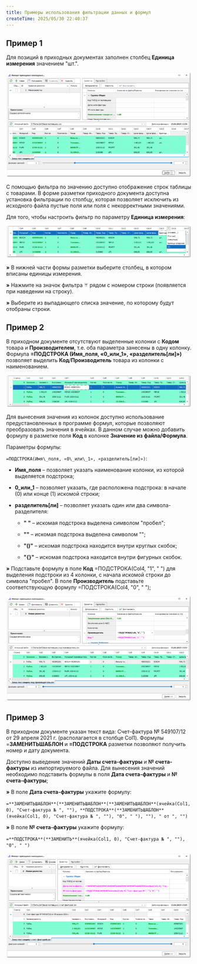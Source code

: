 ```yaml
---
title: Примеры использования фильтрации данных и формул
createTime: 2025/05/30 22:40:37
---
```

## Пример 1

Для позиций в приходных документах заполнен столбец **Единица измерения** значением "шт.".

![](../../../../assets/work/two/087.png)

С помощью фильтра по значению доступно отображение строк таблицы с товарами. В форме разметки приходного документа доступна установка фильтрации по столбцу, которая позволяет исключить из исходного файла пустые поля или поля с некорректными значениями.

Для того, чтобы настроить фильтр по параметру **Единица измерения**:

![](../../../../assets/work/two/088.png)

**»** В нижней части формы разметки выберите столбец, в котором вписаны единицы измерения.

**»** Нажмите на значок фильтра ![](../../../../assets/work/two/089.png) рядом с номером строки (появляется при наведении на строку).

**»** Выберите из выпадающего списка значение, по которому будут отобраны строки.

## Пример 2

В приходном документе отсутствуют выделенные колонки с **Кодом** товара и **Производителем**, т.е. оба параметра занесены в одну колонку. Формула **=ПОДСТРОКА (Имя\_поля, «0\_или\_1», «разделитель[ли]»)** позволяет выделить **Код**/**Производитель** товара из колонки с наименованием.

![](../../../../assets/work/two/090.png)

Для вынесения значения из колонок доступно использование предустановленных в программе формул, которые позволяют преобразовать значения в ячейках. В данном случае можно добавить формулу в разметке поля **Код** в колонке **Значение из файла/Формула**.

Параметры формулы:

`=ПОДСТРОКА(Имя\_поля, «0\_или\_1», «разделитель[ли]»)`:

- **Имя\_поля** – позволяет указать наименование колонки, из которой выделяется подстрока;

- **0\_или\_1** – позволяет указать, где расположена подстрока: в начале (0) или конце (1) искомой строки;

- **разделитель[ли]** – позволяет указать один или два символа-разделителя:

    - **"** **"** – искомая подстрока выделена символом "пробел";

    - **"\"** – искомая подстрока выделена символом "\";

    - **"()"** – искомая подстрока находится внутри круглых скобок;

    - **"{}"** – искомая подстрока находится внутри фигурных скобок.

**»** Подставьте формулу в поле **Код** =ПОДСТРОКА(Col4, "1", " ") для выделения подстроки из 4 колонки, с начала искомой строки до символа "пробел". В поле **Производитель** подставьте соответствующую формулу =ПОДСТРОКА(Col4, "0", " ");

![](../../../../assets/work/two/091.png)

## Пример 3

В приходном документе указан текст вида: Счет-фактура № 549107/12 от 29 апреля 2021 г. (располагается в столбце Col1). Формулы =**ЗАМЕНИТЬШАБЛОН** и **=ПОДСТРОКА** разметки позволяют получить номер и дату документа.

Доступно выведение значений **Даты счета-фактуры** и **№ счета-фактуры** из импортируемого файла. Для вынесения значений необходимо подставить формулы в поля **Дата счета-фактуры** и **№ счета-фактуры**;

**»** В поле **Дата счета-фактуры** укажите формулу:

`=**ЗАМЕНИТЬШАБЛОН**(**ЗАМЕНИТЬШАБЛОН**(**ЗАМЕНИТЬШАБЛОН**(ячейка(Col1, 0), "Счет-фактура № ", ""), **ПОДСТРОКА**(**ЗАМЕНИТЬШАБЛОН**(ячейка(Col1, 0), "Счет-фактура № ", ""), "0", " "), ""), " от ", "")`

**»** В поле **№ счета-фактуры** укажите формулу:

`=**ПОДСТРОКА**(**ЗАМЕНИТЬ**(ячейка(Col1, 0), "Счет-фактура № ", ""), "0", " ")`

![](../../../../assets/work/two/092.png)
